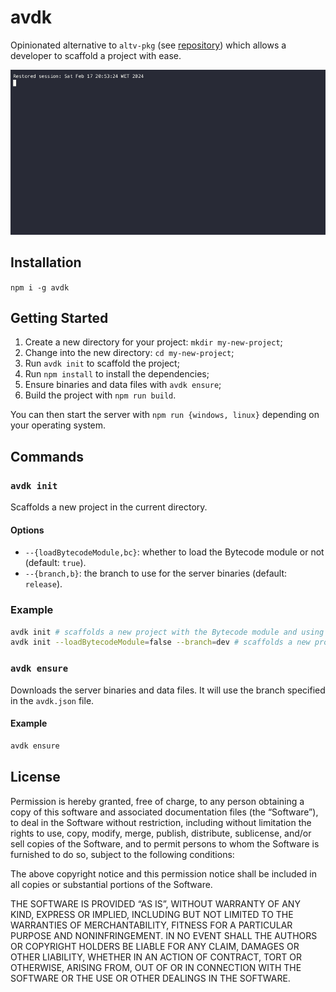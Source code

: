 # avdk

Opinionated alternative to `altv-pkg` (see [repository](https://github.com/altmp/altv-pkg)) which allows a developer to scaffold a project with ease.

![](/images/console.gif)

## Installation

`npm i -g avdk`

## Getting Started

1. Create a new directory for your project: `mkdir my-new-project`;
2. Change into the new directory: `cd my-new-project`;
3. Run `avdk init` to scaffold the project;
4. Run `npm install` to install the dependencies;
5. Ensure binaries and data files with `avdk ensure`;
6. Build the project with `npm run build`.

You can then start the server with `npm run {windows, linux}` depending on your operating system.

## Commands

### `avdk init`

Scaffolds a new project in the current directory.

#### Options

-   `--{loadBytecodeModule,bc}`: whether to load the Bytecode module or not (default: `true`).
-   `--{branch,b}`: the branch to use for the server binaries (default: `release`).

### Example

```sh
avdk init # scaffolds a new project with the Bytecode module and using the release branch for the server binaries
avdk init --loadBytecodeModule=false --branch=dev # scaffolds a new project without the Bytecode module and using the dev branch for the server binaries
```

### `avdk ensure`

Downloads the server binaries and data files. It will use the branch specified in the `avdk.json` file.

#### Example

```sh
avdk ensure
```

## License

Permission is hereby granted, free of charge, to any person obtaining a copy of this software and associated documentation files (the “Software”), to deal in the Software without restriction, including without limitation the rights to use, copy, modify, merge, publish, distribute, sublicense, and/or sell copies of the Software, and to permit persons to whom the Software is furnished to do so, subject to the following conditions:

The above copyright notice and this permission notice shall be included in all copies or substantial portions of the Software.

THE SOFTWARE IS PROVIDED “AS IS”, WITHOUT WARRANTY OF ANY KIND, EXPRESS OR IMPLIED, INCLUDING BUT NOT LIMITED TO THE WARRANTIES OF MERCHANTABILITY, FITNESS FOR A PARTICULAR PURPOSE AND NONINFRINGEMENT. IN NO EVENT SHALL THE AUTHORS OR COPYRIGHT HOLDERS BE LIABLE FOR ANY CLAIM, DAMAGES OR OTHER LIABILITY, WHETHER IN AN ACTION OF CONTRACT, TORT OR OTHERWISE, ARISING FROM, OUT OF OR IN CONNECTION WITH THE SOFTWARE OR THE USE OR OTHER DEALINGS IN THE SOFTWARE.

